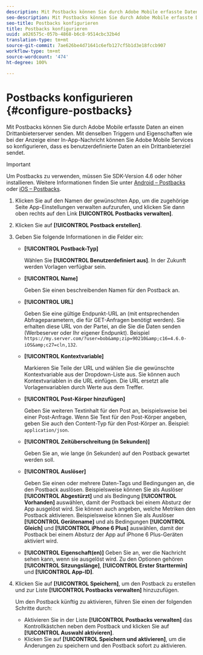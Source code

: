 ```yaml
---
description: Mit Postbacks können Sie durch Adobe Mobile erfasste Daten an einen Drittanbieterserver senden. Mit denselben Triggern und Eigenschaften wie bei der Anzeige einer In-App-Nachricht können Sie Adobe Mobile Services so konfigurieren, dass es benutzerdefinierte Daten an ein Drittanbieterziel sendet.
seo-description: Mit Postbacks können Sie durch Adobe Mobile erfasste Daten an einen Drittanbieterserver senden. Mit denselben Triggern und Eigenschaften wie bei der Anzeige einer In-App-Nachricht können Sie Adobe Mobile Services so konfigurieren, dass es benutzerdefinierte Daten an ein Drittanbieterziel sendet.
seo-title: Postbacks konfigurieren
title: Postbacks konfigurieren
uuid: a026575c-057b-4868-b6c8-9514cbc32b4d
translation-type: tm+mt
source-git-commit: 7ae626be4d71641c6efb127cf5b1d3e18fccb907
workflow-type: tm+mt
source-wordcount: '474'
ht-degree: 100%

---
```



# Postbacks konfigurieren {#configure-postbacks}

Mit Postbacks können Sie durch Adobe Mobile erfasste Daten an einen Drittanbieterserver senden. Mit denselben Triggern und Eigenschaften wie bei der Anzeige einer In-App-Nachricht können Sie Adobe Mobile Services so konfigurieren, dass es benutzerdefinierte Daten an ein Drittanbieterziel sendet.

>[!IMPORTANT]
>
>Um Postbacks zu verwenden, müssen Sie SDK-Version 4.6 oder höher installieren. Weitere Informationen finden Sie unter [Android – Postbacks](/help/android/analytics-main/postbacks/postbacks.md) oder [iOS – Postbacks](/help/ios/analytics-main/postback/postback.md).

1. Klicken Sie auf den Namen der gewünschten App, um die zugehörige Seite App-Einstellungen verwalten aufzurufen, und klicken Sie dann oben rechts auf den Link **[!UICONTROL Postbacks verwalten]**.
1. Klicken Sie auf **[!UICONTROL Postback erstellen]**.
1. Geben Sie folgende Informationen in die Felder ein:

   * **[!UICONTROL Postback-Typ]**

      Wählen Sie **[!UICONTROL Benutzerdefiniert aus]**. In der Zukunft werden Vorlagen verfügbar sein.

   * **[!UICONTROL Name]**

      Geben Sie einen beschreibenden Namen für den Postback an.

   * **[!UICONTROL URL]**

      Geben Sie eine gültige Endpunkt-URL an (mit entsprechenden Abfrageparametern, die für GET-Anfragen benötigt werden). Sie erhalten diese URL von der Partei, an die Sie die Daten senden (Werbeserver oder Ihr eigener Endpunkt). Beispiel `https://my.server.com/?user=bob&amp;zip=90210&amp;c16=4.6.0-iOS&amp;c27=cln,132`.

   * **[!UICONTROL Kontextvariable]**

      Markieren Sie Teile der URL und wählen Sie die gewünschte Kontextvariable aus der Dropdown-Liste aus. Sie können auch Kontextvariablen in die URL einfügen. Die URL ersetzt alle Vorlagenvariablen durch Werte aus dem Treffer.

   * **[!UICONTROL Post-Körper hinzufügen]**

      Geben Sie weiteren Textinhalt für den Post an, beispielsweise bei einer Post-Anfrage. Wenn Sie Text für den Post-Körper angeben, geben Sie auch den Content-Typ für den Post-Körper an. Beispiel: `application/json`.

   * **[!UICONTROL Zeitüberschreitung (in Sekunden)]**

      Geben Sie an, wie lange (in Sekunden) auf den Postback gewartet werden soll.

   * **[!UICONTROL Auslöser]**

      Geben Sie einen oder mehrere Daten-Tags und Bedingungen an, die den Postback auslösen. Beispielsweise können Sie als Auslöser **[!UICONTROL Abgestürzt]** und als Bedingung **[!UICONTROL Vorhanden]** auswählen, damit der Postback bei einem Absturz der App ausgelöst wird. Sie können auch angeben, welche Metriken den Postback aktivieren. Beispielsweise können Sie als Auslöser **[!UICONTROL Gerätename]** und als Bedingungen **[!UICONTROL Gleich]** und **[!UICONTROL iPhone 6 Plus]** auswählen, damit der Postback bei einem Absturz der App auf iPhone 6 Plus-Geräten aktiviert wird.

   * **[!UICONTROL Eigenschaft(en)]**
   Geben Sie an, wer die Nachricht sehen kann, wenn sie ausgelöst wird. Zu den Optionen gehören **[!UICONTROL Sitzungslänge]**, **[!UICONTROL Erster Starttermin]** und **[!UICONTROL App-ID]**.

1. Klicken Sie auf **[!UICONTROL Speichern]**, um den Postback zu erstellen und zur Liste **[!UICONTROL Postbacks verwalten]** hinzuzufügen.

   Um den Postback künftig zu aktivieren, führen Sie einen der folgenden Schritte durch:

   * Aktivieren Sie in der Liste **[!UICONTROL Postbacks verwalten]** das Kontrollkästchen neben dem Postback und klicken Sie auf **[!UICONTROL Auswahl aktivieren]**.
   * Klicken Sie auf **[!UICONTROL Speichern und aktivieren]**, um die Änderungen zu speichern und den Postback sofort zu aktivieren.
